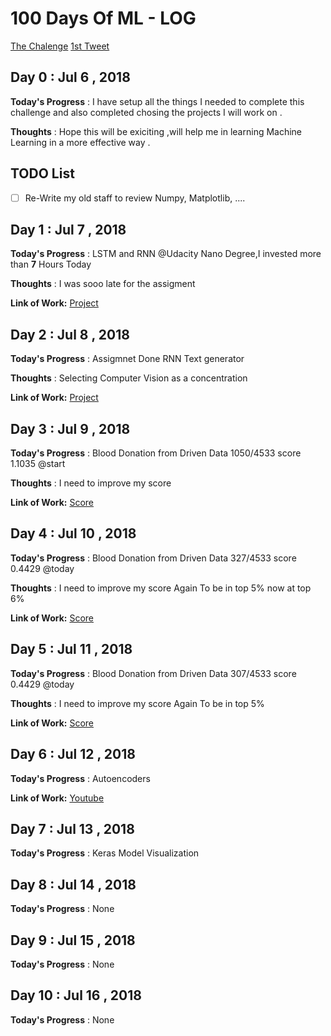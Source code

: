 # 100 Days Of ML - LOG

[The Chalenge](https://github.com/llSourcell/100_Days_of_ML_Code/blob/master/README.md)
[1st Tweet](https://twitter.com/Eng_MShokry/status/1015281856479195138)

## Day 0 : Jul 6 , 2018
 
**Today's Progress** : I have setup all the things I needed to complete this challenge and also completed chosing the projects I will work on .

**Thoughts** : Hope this will be exiciting ,will help me in learning Machine Learning in a more effective way .

## TODO List

- [ ] Re-Write my old staff to review Numpy, Matplotlib, .... 

## Day 1 : Jul 7 , 2018

**Today's Progress** : LSTM and RNN @Udacity Nano Degree,I invested more than **7** Hours Today

**Thoughts** : I was sooo late for the assigment 

**Link of Work:**   [Project](https://github.com/MShokry/aind2-rnn)

## Day 2 : Jul 8 , 2018

**Today's Progress** : Assigmnet Done RNN Text generator

**Thoughts** : Selecting Computer Vision as a concentration

**Link of Work:**   [Project](https://github.com/MShokry/aind2-rnn)

## Day 3 : Jul 9 , 2018

**Today's Progress** : Blood Donation from Driven Data 1050/4533 score 1.1035  @start

**Thoughts** : I need to improve my score 

**Link of Work:**   [Score](https://www.drivendata.org/competitions/2/warm-up-predict-blood-donations/submissions/)

## Day 4 : Jul 10 , 2018

**Today's Progress** : Blood Donation from Driven Data 327/4533 score 0.4429 @today

**Thoughts** : I need to improve my score Again To be in top 5% now at top 6%

**Link of Work:**   [Score](https://www.drivendata.org/competitions/2/warm-up-predict-blood-donations/submissions/)

## Day 5 : Jul 11 , 2018

**Today's Progress** : Blood Donation from Driven Data 307/4533 score 0.4429 @today

**Thoughts** : I need to improve my score Again To be in top 5% 

**Link of Work:**   [Score](https://www.drivendata.org/competitions/2/warm-up-predict-blood-donations/submissions/)

## Day 6 : Jul 12 , 2018

**Today's Progress** : Autoencoders

**Link of Work:**   [Youtube](https://www.youtube.com/watch?v=9zKuYvjFFS8)

## Day 7 : Jul 13 , 2018

**Today's Progress** : Keras Model Visualization

## Day 8 : Jul 14 , 2018

**Today's Progress** : None

## Day 9 : Jul 15 , 2018

**Today's Progress** : None

## Day 10 : Jul 16 , 2018

**Today's Progress** : None
